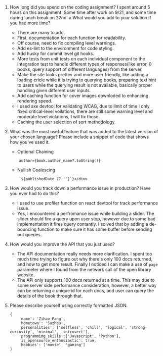 1. How long did you spend on the coding assignment? 
	I spent around 5 hours on this assignment. Some time after work on 9/21, and some time during lunch break on 22nd.
	a.What would you add to your solution if you had more time?
	- There are many to add.
	- First, documentation for each function for readability.
	- Off course, need to fix compiling level warnings.
	- Add es-lint to the environment for code styling.
	- Add husky for commit level git hooks.
	- More tests from unit tests on each individual component to the integration test to handle different types of responses(like error, 0 books, query support of different languages) from the server.
	- Make the site looks prettier and more user friendly, like adding a loading cricle while it is trying to querying books, preparing text hint to users while the querying result is not available, basically proper handling given different user inputs.
	- Add caching function for cover images downloded to enhancing rendering speed.
	- I used axe devtool for validating WCAG, due to limit of time I only fixed critical-level voilations, there are still some warning level and moderate level violations, I will fix those.
	- Caching the user selection of sort methodology.

2.	What was the most useful feature that was added to the latest version of your chosen language? Please include a snippet of code that shows how you've used it.
	- Optional Chaining
	```
        author={book.author_name?.toString()}
	```
	- Nullish Coalescing
	```
      	`${publishedDate ?? ''}`}</div>
	```

3.	How would you track down a performance issue in production? Have you ever had to do this?
	- I used to use profiler function on react devtool for track performance issue.
	- Yes, I encountered a perfromance issue while building a slider. The slider should fire a query upon user stop, however due to some bad implementation it fires query contantly. I solved that by adding a de-bouncing function to make sure it has some buffer before sending out queries.
4.	How would you improve the API that you just used?
	- The API documentation really needs more clarification. I spent too much time trying to figure out why there's only 100 docs returned, and how to get more result. Finally I noticed I can make a use of `page` parameter where I found from the network call of the open library website.
	- The API only supports 100 docs returned at a time. This may due to some server side performance consideration, however, a better way can be returning a unique id for each docs, and user can query the details of the book through that.
5.	Please describe yourself using correctly formatted JSON.
	```
	{
	    'name': 'Zihao Fang',
	    'hometown': 'Suzhou',
	    'personalities': ['selfless', 'chill', 'logical', 'strong-curiosity', 'minimal', 'introvert'],
	    'programming_skills':['Javascript', 'Python'],
	    'is_opensource_enthusiastic': true,
	    'hobbies': ['movie', 'gaming']
	}
	```
